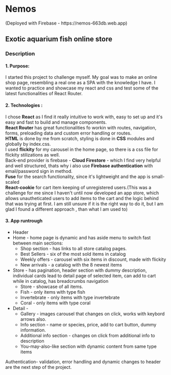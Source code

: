 <h1>Nemos </h1>
(Deployed with Firebase -  https://nemos-663db.web.app)
<h2>Exotic aquarium fish online store </h2>
<h3>Description</h3>
<h4>1. Purpose:</h4> I started this project to challenge myself. My goal was to make an online shop page, resembling a real one as a SPA with the knowledge I have. I wanted to practice and showcase my react and css and test some of the latest functionalities of React Router.
<h4>2. Technologies :</h4>
I chose <strong>React</strong> as I find it really intuitive to work with, easy to set up and it's easy and fast to build and manage components. <br>
<strong>React Router</strong> has great functionalities fo workin with routes, navigation, forms, preloading data and custom error handling or routes. <br>
<strong>HTML</strong> is done by me from scratch, styling is done in <strong>CSS</strong> modules and globally by index.css. <br>
I used <strong>flickity</strong> for my carousel in the home page, so there is a css file for flickity stilizations as well. <br>
Back-end provider is firebase - <strong>Cloud Firestore</strong> - which I find very helpful and well structured, thats why i also use <strong>Firebase authentication</strong> with email/password sign in method. <br>
<strong>Fuse</strong> for the search functionality, since it's lightweight and the app is small-scaled <br>
<strong>React-cookie</strong> for cart item keeping of unregistered users.(This was a challenge for me since I haven't until now developed an app store, which allows unautheticated users to add items to the cart and the logic behind that was trying at first. I am still unsure if it is the right way to do it, but I am glad I found a different approach , than what I am used to)
<h4>3. App runtrough</h4>
<ul>
  <li>Header</li>  
  <li>Home - home page is dynamic and has aside menu to switch fast between main sections:
    <ul>
      <li>Shop section - has links to all store catalog pages.</li>
      <li>Best Sellers - six of the most sold items in catalog</li>
      <li>Weekly offers - carousel with six items in discount, made with flickity</li>
      <li>New arrivals - a catalog with the 8 newest items</li>      
    </ul>
  </li>
  <li>Store - has pagination, header section with dummy description, individual cards lead to detail page of selected item, can add to cart while in catalog, has breadcrumbs navigation
    <ul>
      <li>Store - showcase of all items.</li>
      <li>Fish - only items with type fish</li>
      <li>Invertebrate - only items with type invertebrate</li>
      <li>Coral - only items with type coral</li>      
    </ul>
  </li>
   <li>Detail - 
    <ul>
      <li>Gallery - images carousel that changes on click, works with keybord arrows also.</li>
      <li>Info section - name or species, price, add to cart button, dummy information.</li>
      <li>Additional info section - changes on click from additional info to description</li>
      <li>You-may-also-like section with dynamic content from same type items</li>      
    </ul>
  </li>  
</ul> 

Authentication- validation, error handling and dynamic changes to header are the next step of the project. 
